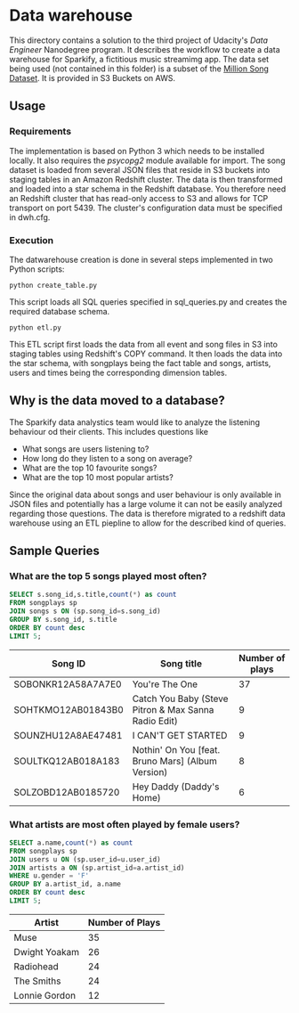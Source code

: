 # Data warehouse
This directory contains a solution to the third project of Udacity's *Data Engineer* Nanodegree program. It describes the workflow to create a data warehouse for Sparkify, a fictitious music streamimg app. The data set being used (not contained in this folder) is a subset of the [Million Song Dataset](https://labrosa.ee.columbia.edu/millionsong/). It is provided in S3 Buckets on AWS.

## Usage

### Requirements
The implementation is based on Python 3 which needs to be installed locally. It also requires the *psycopg2* module available for import. The song dataset is loaded from several JSON files that reside in S3 buckets into staging tables in an Amazon Redshift cluster. The data is then transformed and loaded into a star schema in the Redshift database. You therefore need an Redshift cluster that has read-only access to S3 and allows for TCP transport on port 5439. The cluster's configuration data must be specified in dwh.cfg.

### Execution
The datwarehouse creation is done in several steps implemented in two Python scripts:
```
python create_table.py
```
This script loads all SQL queries specified in sql_queries.py and creates the required database schema.
```
python etl.py
```
This ETL script first loads the data from all event and song files in S3 into staging tables using Redshift's COPY command. It then loads the data into the star schema, with songplays being the fact table and songs, artists, users and times being the corresponding dimension tables.

## Why is the data moved to a database?
The Sparkify data analystics team would like to analyze the listening behaviour od their clients. This includes questions like
* What songs are users listening to?
* How long do they listen to a song on average?
* What are the top 10 favourite songs?
* What are the top 10 most popular artists?

Since the original data about songs and user behaviour is only available in JSON files and potentially has a large volume it can not be easily analyzed regarding those questions. The data is therefore migrated to a redshift data warehouse using an ETL piepline to allow for the described kind of queries.

## Sample Queries
### What are the top 5 songs played most often?
```SQL
SELECT s.song_id,s.title,count(*) as count
FROM songplays sp
JOIN songs s ON (sp.song_id=s.song_id)
GROUP BY s.song_id, s.title
ORDER BY count desc
LIMIT 5;
```

| Song ID          | Song title                                           | Number of plays |
|------------------|------------------------------------------------------|-----------------|
|SOBONKR12A58A7A7E0|	You're The One	                                  |    37           |
|SOHTKMO12AB01843B0|	Catch You Baby (Steve Pitron & Max Sanna Radio Edit)|	9           |
|SOUNZHU12A8AE47481|	I CAN'T GET STARTED	                              |  9              |
|SOULTKQ12AB018A183|	Nothin' On You [feat. Bruno Mars] (Album Version) |	8               |
|SOLZOBD12AB0185720|	Hey Daddy (Daddy's Home)	                      | 6               |



### What artists are most often played by female users?
```SQL
SELECT a.name,count(*) as count
FROM songplays sp
JOIN users u ON (sp.user_id=u.user_id)
JOIN artists a ON (sp.artist_id=a.artist_id)
WHERE u.gender = 'F'
GROUP BY a.artist_id, a.name
ORDER BY count desc
LIMIT 5;
```

| Artist      | Number of Plays |
|-------------|-----------------|
|Muse	      |35               |
|Dwight Yoakam|	26              |
|Radiohead	  |24               |
|The Smiths	  |24               |
|Lonnie Gordon|	12              |